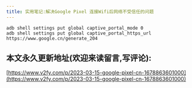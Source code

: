 ```yaml
---
title: 实用笔记:解决Google Pixel 连接Wifi后网络不受信任的问题
---
```




```
adb shell settings put global captive_portal_mode 0
adb shell settings put global captive_portal_https_url https://www.google.cn/generate_204
```







## 本文永久更新地址(欢迎来读留言,写评论):

[https://www.v2fy.com/p/2023-03-15-google-pixel-cn-1678863601000](https://www.v2fy.com/p/2023-03-15-google-pixel-cn-1678863601000)
